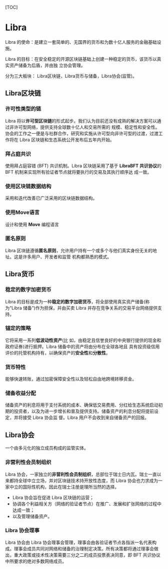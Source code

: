 [TOC]

# Libra

Libra 的使命：是建立一套简单的、无国界的货币和为数十亿人服务的金融基础设施。

Libra 的目标：在安全稳定的开源区块链基础上创建一种稳定的货币，该货币以真实资产储备为后盾，并由独 立协会管理。

分为三大板块： Libra区块链，Libra货币与储备，Libra协会(监管)。



## Libra区块链

### 许可性类型的链

Libra 将以**许可型区块链**的形式起步。我们认为目前还没有成熟的解决方案可以通过非许可型网络，提供支持全球数十亿人和交易所需的 规模、稳定性和安全性。协会的工作之一便是与社群合作，研究和实施从许可型向非许可型的过渡，过渡工作将在 Libra 区块链和生态系统公开发布后五年内开始。



### 拜占庭共识

使用拜占庭容错 (BFT) 共识机制。Libra 区块链采用了基于 **LibraBFT 共识协议**的 BFT 机制来实现所有验证者节点就将要执行的交易及其执行顺序达 成一致。



### 使用区块链数据结构

采用和迭代改善已广泛采用的区块链数据结构。



### 使用Move语言

设计和使用 **Move** 编程语言



### 匿名原则

Libra 区块链遵循**匿名原则**，允许用户持有一个或多个与他们真实身份无关的地址。这是许多用户、开发者和监管 机构都熟悉的模式。



## Libra货币

### 稳定的数字加密货币

Libra 的目标是成为一种**稳定的数字加密货币**，将全部使用真实资产储备(称为“Libra 储备”)作为担保，并由买卖 Libra 并存在竞争关系的交易平台网络提供支持。



### 锚定的策略

它将采用一系列**低波动性资产**(比 如，由稳定且信誉良好的中央银行提供的现金和政府证券)进行抵押。Libra 储备中的资产将由分布在全球各地且 具有投资级信用评价的托管机构持有，以确保资产的**安全性**和**分散性**。



### 货币特性

能够快速转账，通过加密保障安全性以及轻松自由地跨境转移资金。



### 储备收益分配

储备资产的利息将用于支付系统的成本、确保低交易费用、分红给生态系统启动初期的投资者，以及为进一步增长和普及提供支持。储备资产的利息分配将提前设定，并将接受 Libra 协会监 督。Libra 用户不会收到来自储备资产的回报。



## Libra协会

一个由多元化的独立成员构成的监管实体。

### 非营利性会员制组织

Libra 协会，一家独立的**非营利性会员制组织**，总部位于瑞士日内瓦。瑞士一直以来都持全球中立立场，并对区块链技术持开放性态度，而 Libra 协会也力求成为一家中立的国际性机构，因此在瑞士注册是理所当然的选择。

- Libra 协会旨在促进 Libra 区块链的运营；
- 协调各个利益相关方（网络的验证者节点）在推广、发展和扩张网络的过程中达成一致；
- 以及管理储备资产。



### Libra 协会理事

Libra 协会由 Libra 协会理事会管理，理事会由各验证者节点各指派一名代表构成。理事会成员共同对网络和储备的治理制定决策。所有决策都将通过理事会做出，重大政策或技术性决策需要三分之二的成员投票表决同意，即 BFT 共识协议中所要求的绝对多数网络成员。



